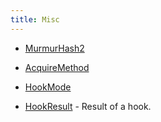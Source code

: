 ```yaml
---
title: Misc
---
```


- [MurmurHash2](/docs/api/shared/misc/murmurhash2)

- [AcquireMethod](/docs/api/shared/misc/acquiremethod)
- [HookMode](/docs/api/shared/misc/hookmode)
- [HookResult](/docs/api/shared/misc/hookresult) - Result of a hook.

